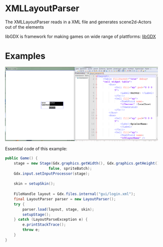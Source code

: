 XMLLayoutParser
===============

The XMLLayoutParser reads in a XML file and generates scene2d-Actors out of the elements

libGDX is framework for making games on wide range of plattforms:
[libGDX](http://libgdx.badlogicgames.com/ "Official libGDX Website")

Examples
===============
![Example with XML File](https://raw.githubusercontent.com/highstreeto/XMLLayoutParser/master/doc/example/xml_result.png)

Essential code of this example:
```java
public Game() {
	stage = new Stage(Gdx.graphics.getWidth(), Gdx.graphics.getHeight(),
					false, spriteBatch);
	Gdx.input.setInputProcessor(stage);

	skin = setupSkin();

	FileHandle layout = Gdx.files.internal("gui/login.xml");
	final LayoutParser parser = new LayoutParser();
	try {
		parser.load(layout, stage, skin);
		setupStage();
	} catch (LayoutParseException e) {
		e.printStackTrace();
		throw e;
	}
}
